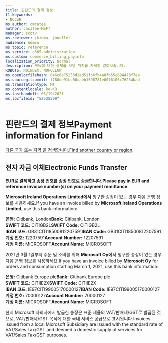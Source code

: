 ```yaml
---
title: 핀란드의 결제 정보
f1.keywords:
- NOCSH
ms.author: cmcatee
author: cmcatee-MSFT
manager: scotv
ms.reviewer: jkinma, jmueller
audience: Admin
ms.topic: reference
ms.service: o365-administration
ms.custom: commerce_billing_payinfo
localization_priority: Normal
description: 구독에 대한 결제를 보낼 위치를 자세히 알아보습니다.
ROBOTS: NOINDEX, NOFOLLOW
ms.openlocfilehash: 046c6e75253d1ad51fb6fb4a8fb55c694473f7ea
ms.sourcegitcommit: f780de91bc00caeb1598781e0076106c76234bad
ms.translationtype: MT
ms.contentlocale: ko-KR
ms.lasthandoff: 05/19/2021
ms.locfileid: "52535509"
---
```

# <a name="payment-information-for-finland"></a><span data-ttu-id="edb8a-103">핀란드의 결제 정보</span><span class="sxs-lookup"><span data-stu-id="edb8a-103">Payment information for Finland</span></span>

<span data-ttu-id="edb8a-104">[다른 국가 또는 지역 을 검색합니다.](../billing-and-payments/pay-for-your-subscription.md)</span><span class="sxs-lookup"><span data-stu-id="edb8a-104">[Find another country or region](../billing-and-payments/pay-for-your-subscription.md).</span></span>

## <a name="electronic-funds-transfer"></a><span data-ttu-id="edb8a-105">전자 자금 이체</span><span class="sxs-lookup"><span data-stu-id="edb8a-105">Electronic Funds Transfer</span></span>

<span data-ttu-id="edb8a-106">**EUR로 결제하고 송장 번호를 송장 번호로 송금합니다.**</span><span class="sxs-lookup"><span data-stu-id="edb8a-106">**Please pay in EUR and reference invoice number(s) on your payment remittance.**</span></span>

<span data-ttu-id="edb8a-107">**Microsoft Ireland Operations Limited에서** 청구한 송장이 있는 경우 다음 은행 정보를 사용하세요.</span><span class="sxs-lookup"><span data-stu-id="edb8a-107">If you have an invoice billed by **Microsoft Ireland Operations Limited**, use this bank information:</span></span>

<span data-ttu-id="edb8a-108">**은행:** Citibank, London</span><span class="sxs-lookup"><span data-stu-id="edb8a-108">**Bank:** Citibank, London</span></span>  
<span data-ttu-id="edb8a-109">**SWIFT 코드:** CITIGB2L</span><span class="sxs-lookup"><span data-stu-id="edb8a-109">**SWIFT Code:** CITIGB2L</span></span>  
<span data-ttu-id="edb8a-110">**IBAN 코드:** GB31CITI18500812207591</span><span class="sxs-lookup"><span data-stu-id="edb8a-110">**IBAN Code:** GB31CITI18500812207591</span></span>  
<span data-ttu-id="edb8a-111">**계정 번호:** 12207591</span><span class="sxs-lookup"><span data-stu-id="edb8a-111">**Account Number:** 12207591</span></span>  
<span data-ttu-id="edb8a-112">**계정 이름:** MICROSOFT</span><span class="sxs-lookup"><span data-stu-id="edb8a-112">**Account Name:** MICROSOFT</span></span>

<span data-ttu-id="edb8a-113">2021년 3월 1일부터 주문 및 소비를 위해 **Microsoft Oy에서** 청구한 송장이 있는 경우 다음 은행 정보를 사용하세요.</span><span class="sxs-lookup"><span data-stu-id="edb8a-113">If you have an invoice billed by **Microsoft Oy** for orders and consumption starting March 1, 2021, use this bank information:</span></span>

<span data-ttu-id="edb8a-114">**은행:** Citibank Europe plc</span><span class="sxs-lookup"><span data-stu-id="edb8a-114">**Bank:** Citibank Europe plc</span></span>  
<span data-ttu-id="edb8a-115">**SWIFT 코드:** CITIIE2X</span><span class="sxs-lookup"><span data-stu-id="edb8a-115">**SWIFT Code:** CITIIE2X</span></span>  
<span data-ttu-id="edb8a-116">**IBAN 코드:** IE97CITI99005170000127</span><span class="sxs-lookup"><span data-stu-id="edb8a-116">**IBAN Code:** IE97CITI99005170000127</span></span>  
<span data-ttu-id="edb8a-117">**계정 번호:** 70000127</span><span class="sxs-lookup"><span data-stu-id="edb8a-117">**Account Number:** 70000127</span></span>  
<span data-ttu-id="edb8a-118">**계정 이름:** MICROSOFT</span><span class="sxs-lookup"><span data-stu-id="edb8a-118">**Account Name:** MICROSOFT</span></span>

<span data-ttu-id="edb8a-119">현지 Microsoft 자회사에서 발급한 송장은 표준 세율의 VAT/판매세/GST로 발급된 것으로, VAT/판매세/GST 목적에 대한 국내 서비스 공급으로 표시됩니다.</span><span class="sxs-lookup"><span data-stu-id="edb8a-119">Invoices issued from a local Microsoft Subsidiary are issued with the standard rate of VAT/Sales Tax/GST and deemed a domestic supply of services for VAT/Sales Tax/GST purposes.</span></span>
